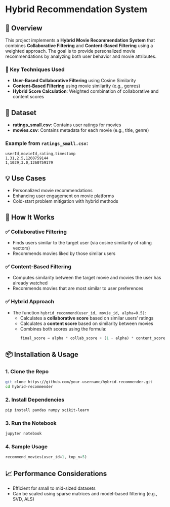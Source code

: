 # Hybrid Recommendation System

## 📌 Overview
This project implements a **Hybrid Movie Recommendation System** that combines **Collaborative Filtering** and **Content-Based Filtering** using a weighted approach. The goal is to provide personalized movie recommendations by analyzing both user behavior and movie attributes.

### 🔧 Key Techniques Used
- **User-Based Collaborative Filtering** using Cosine Similarity
- **Content-Based Filtering** using movie similarity (e.g., genres)
- **Hybrid Score Calculation**: Weighted combination of collaborative and content scores

## 📂 Dataset
- **ratings_small.csv**: Contains user ratings for movies
- **movies.csv**: Contains metadata for each movie (e.g., title, genre)

### Example from `ratings_small.csv`:
```csv
userId,movieId,rating,timestamp
1,31,2.5,1260759144
1,1029,3.0,1260759179
```

## 💡 Use Cases
- Personalized movie recommendations
- Enhancing user engagement on movie platforms
- Cold-start problem mitigation with hybrid methods

## 🚀 How It Works

### ✅ Collaborative Filtering
- Finds users similar to the target user (via cosine similarity of rating vectors)
- Recommends movies liked by those similar users

### ✅ Content-Based Filtering
- Computes similarity between the target movie and movies the user has already watched
- Recommends movies that are most similar to user preferences

### ✅ Hybrid Approach
- The function `hybrid_recommend(user_id, movie_id, alpha=0.5)`:
  - Calculates a **collaborative score** based on similar users’ ratings
  - Calculates a **content score** based on similarity between movies
  - Combines both scores using the formula:
    ```python
    final_score = alpha * collab_score + (1 - alpha) * content_score
    ```

## 📦 Installation & Usage

### 1. Clone the Repo
```bash
git clone https://github.com/your-username/hybrid-recommender.git
cd hybrid-recommender
```

### 2. Install Dependencies
```bash
pip install pandas numpy scikit-learn
```

### 3. Run the Notebook
```bash
jupyter notebook
```

### 4. Sample Usage
```python
recommend_movies(user_id=1, top_n=5)
```

## 📈 Performance Considerations
- Efficient for small to mid-sized datasets
- Can be scaled using sparse matrices and model-based filtering (e.g., SVD, ALS)




